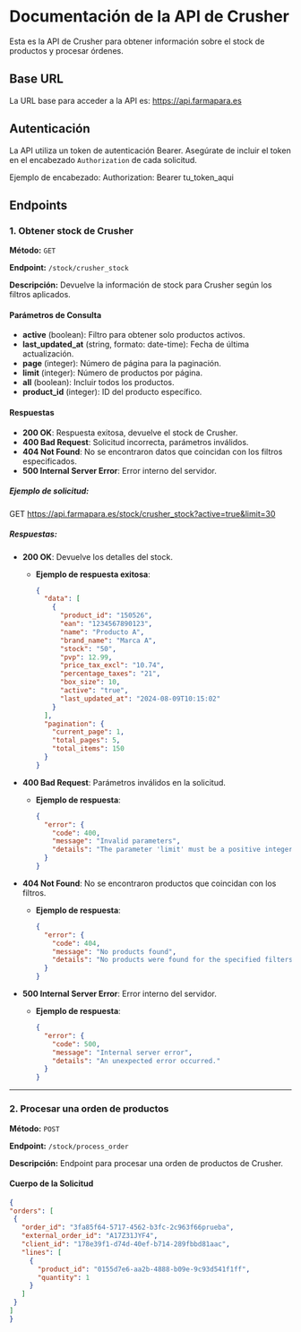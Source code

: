 # Documentación de la API de Crusher

Esta es la API de Crusher para obtener información sobre el stock de productos y procesar órdenes.

## Base URL

La URL base para acceder a la API es:
https://api.farmapara.es
## Autenticación

La API utiliza un token de autenticación Bearer. Asegúrate de incluir el token en el encabezado `Authorization` de cada solicitud.

Ejemplo de encabezado:
Authorization: Bearer tu_token_aqui
## Endpoints

### 1. Obtener stock de Crusher

**Método:** `GET`

**Endpoint:** `/stock/crusher_stock`

**Descripción:** Devuelve la información de stock para Crusher según los filtros aplicados.

#### Parámetros de Consulta

- **active** (boolean): Filtro para obtener solo productos activos.
- **last_updated_at** (string, formato: date-time): Fecha de última actualización.
- **page** (integer): Número de página para la paginación.
- **limit** (integer): Número de productos por página.
- **all** (boolean): Incluir todos los productos.
- **product_id** (integer): ID del producto específico.

#### Respuestas

- **200 OK**: Respuesta exitosa, devuelve el stock de Crusher.
- **400 Bad Request**: Solicitud incorrecta, parámetros inválidos.
- **404 Not Found**: No se encontraron datos que coincidan con los filtros especificados.
- **500 Internal Server Error**: Error interno del servidor.
##### **Ejemplo de solicitud:**
GET https://api.farmapara.es/stock/crusher_stock?active=true&limit=30
##### **Respuestas:**

- **200 OK**: Devuelve los detalles del stock.
  - **Ejemplo de respuesta exitosa**:
    ```json
    {
      "data": [
        {
          "product_id": "150526",
          "ean": "1234567890123",
          "name": "Producto A",
          "brand_name": "Marca A",
          "stock": "50",
          "pvp": 12.99,
          "price_tax_excl": "10.74",
          "percentage_taxes": "21",
          "box_size": 10,
          "active": "true",
          "last_updated_at": "2024-08-09T10:15:02"
        }
      ],
      "pagination": {
        "current_page": 1,
        "total_pages": 5,
        "total_items": 150
      }
    }
    ```

- **400 Bad Request**: Parámetros inválidos en la solicitud.
  - **Ejemplo de respuesta**:
    ```json
    {
      "error": {
        "code": 400,
        "message": "Invalid parameters",
        "details": "The parameter 'limit' must be a positive integer."
      }
    }
    ```

- **404 Not Found**: No se encontraron productos que coincidan con los filtros.
  - **Ejemplo de respuesta**:
    ```json
    {
      "error": {
        "code": 404,
        "message": "No products found",
        "details": "No products were found for the specified filters."
      }
    }
    ```

- **500 Internal Server Error**: Error interno del servidor.
  - **Ejemplo de respuesta**:
    ```json
    {
      "error": {
        "code": 500,
        "message": "Internal server error",
        "details": "An unexpected error occurred."
      }
    }
    ```

---

### 2. Procesar una orden de productos

**Método:** `POST`

**Endpoint:** `/stock/process_order`

**Descripción:** Endpoint para procesar una orden de productos de Crusher.

#### Cuerpo de la Solicitud

   ```json
{
  "orders": [
    {
      "order_id": "3fa85f64-5717-4562-b3fc-2c963f66prueba",
      "external_order_id": "A17Z31JYF4",
      "client_id": "178e39f1-d74d-40ef-b714-289fbbd81aac",
      "lines": [
        {
          "product_id": "0155d7e6-aa2b-4888-b09e-9c93d541f1ff",
          "quantity": 1
        }
      ]
    }
  ]
}


